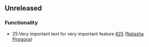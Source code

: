 ## Unreleased

### Functionality
* 25:Very important text for very important feature [#25](https://github.com/galnat/ydb/pull/25) ([Natasha Pirogova](https://github.com/galnat))


